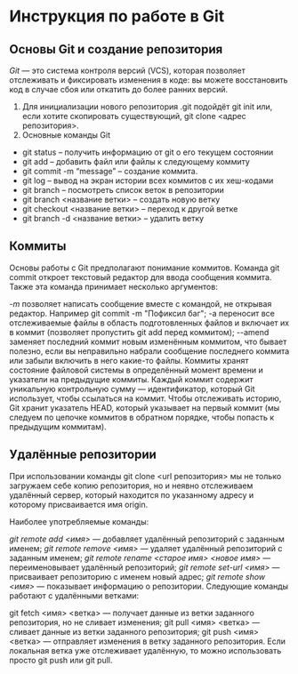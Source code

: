 # Инструкция по работе в Git

## Основы Git и создание репозитория

*Git* — это система контроля версий (VCS), которая позволяет отслеживать и фиксировать изменения в коде: вы можете восстановить код в случае сбоя или откатить до более ранних версий.
1. Для инициализации нового репозитория .git подойдёт git init или, если хотите скопировать существующий, git clone <адрес репозитория>.
2. Основные команды Git
* git status – получить информацию от git о его текущем состоянии
* git add – добавить файл или файлы к следующему коммиту
* git commit -m “message” – создание коммита.
* git log – вывод на экран истории всех коммитов с их хеш-кодами
* git branch – посмотреть список веток в репозитории
* git branch <название ветки> – создать новую ветку
* git checkout <название ветки> – переход к другой ветке
* git branch -d <название ветки> – удалить ветку

## Коммиты
Основы работы с Git предполагают понимание коммитов. Команда git commit откроет текстовый редактор для ввода сообщения коммита. Также эта команда принимает несколько аргументов:

_-m_ позволяет написать сообщение вместе с командой, не открывая редактор. Например git commit -m "Пофиксил баг";
-a переносит все отслеживаемые файлы в область подготовленных файлов и включает их в коммит (позволяет пропустить git add перед коммитом);
--amend заменяет последний коммит новым изменённым коммитом, что бывает полезно, если вы неправильно набрали сообщение последнего коммита или забыли включить в него какие-то файлы.
Коммиты хранят состояние файловой системы в определённый момент времени и указатели на предыдущие коммиты. Каждый коммит содержит уникальную контрольную сумму — идентификатор, который Git использует, чтобы ссылаться на коммит. Чтобы отслеживать историю, Git хранит указатель HEAD, который указывает на первый коммит (мы следуем по цепочке коммитов в обратном порядке, чтобы попасть к предыдущим коммитам).

## Удалённые репозитории
При использовании команды git clone <url репозитория> мы не только загружаем себе копию репозитория, но и неявно отслеживаем удалённый сервер, который находится по указанному адресу и которому присваивается имя origin.

Наиболее употребляемые команды:

*git remote add <имя> <url>* — добавляет удалённый репозиторий с заданным именем;
*git remote remove <имя>* — удаляет удалённый репозиторий с заданным именем;
*git remote rename <старое имя> <новое имя>* — переименовывает удалённый репозиторий;
*git remote set-url <имя> <url>* — присваивает репозиторию с именем новый адрес;
*git remote show <имя>* — показывает информацию о репозитории.
Следующие команды работают с удалёнными ветками:

git fetch <имя> <ветка> — получает данные из ветки заданного репозитория, но не сливает изменения;
git pull <имя> <ветка> — сливает данные из ветки заданного репозитория;
git push <имя> <ветка> — отправляет изменения в ветку заданного репозитория. Если локальная ветка уже отслеживает удалённую, то можно использовать просто git push или git pull.
##

##